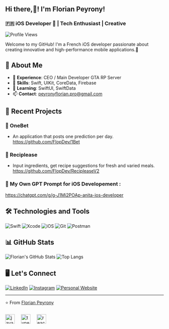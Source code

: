 <h2 align="left">Hi there,👋! I'm Florian Peyrony!</h2>

### 🇫🇷 iOS Developer  | Tech Enthusiast | Creative

![Profile Views](https://komarev.com/ghpvc/?username=flopdev&style=flat-square&color=blue) 


Welcome to my GitHub! I'm a French iOS developer passionate about creating innovative and high-performance mobile applications.📱

## 🌟 About Me

- 💼 **Experience**: CEO / Main Developer GTA RP Server
- 🚀 **Skills**: Swift, UIKit, CoreData, Firebase
- 🌱 **Learning**: SwiftUI, SwiftData
- 📫 **Contact**: peyronyflorian.pro@gmail.com

## 🚀 Recent Projects

### 📱 OneBet
- An application that posts one prediction per day.
  https://github.com/FlopDev/1Bet

### 📱 Reciplease
- Input ingredients, get recipe suggestions for fresh and varied meals.
  https://github.com/FlopDev/RecipleaseV2
  
### 🤖 My Own GPT Prompt for iOS Developement :
  https://chatgpt.com/g/g-J1Mi2POAp-anita-ios-developer

## 🛠️ Technologies and Tools

![Swift](https://img.shields.io/badge/Swift-FA7343?style=for-the-badge&logo=swift&logoColor=white)
![Xcode](https://img.shields.io/badge/Xcode-1575F9?style=for-the-badge&logo=xcode&logoColor=white)
![iOS](https://img.shields.io/badge/iOS-000000?style=for-the-badge&logo=ios&logoColor=white)
![Git](https://img.shields.io/badge/Git-F05032?style=for-the-badge&logo=git&logoColor=white)
![Postman](https://img.shields.io/badge/Postman-FF6C37?style=for-the-badge&logo=postman&logoColor=white)

## 📊 GitHub Stats

![Florian's GitHub Stats](https://github-readme-stats.vercel.app/api?username=flopdev&show_icons=true&theme=dark)
![Top Langs](https://github-readme-stats.vercel.app/api/top-langs/?username=flopdev&layout=compact&theme=dark)


## 🖥️ Let's Connect

[![LinkedIn](https://img.shields.io/badge/LinkedIn-0077B5?style=for-the-badge&logo=linkedin&logoColor=white)](https://www.linkedin.com/in/florian-peyrony-0ba181147/)
[![Instagram](https://img.shields.io/badge/Instagram-E4405F?style=for-the-badge&logo=instagram&logoColor=white)](https://www.instagram.com/flopdevios/)
[![Personal Website](https://img.shields.io/badge/Website-000000?style=for-the-badge&logo=About.me&logoColor=white)](https://flopdev.wordpress.com)

---

⭐️ From [Florian Peyrony](https://github.com/flopdev)


###

<div align="left">
  <img src="https://cdn.jsdelivr.net/gh/devicons/devicon/icons/swift/swift-original.svg" height="30" alt="javascript logo"  />
  <img width="12" />
  <img src="https://cdn.jsdelivr.net/gh/devicons/devicon/icons/apple/apple-original.svg" height="30" alt="typescript logo"  />
  <img width="12" />
  <img src="https://cdn.jsdelivr.net/gh/devicons/devicon/icons/postman/postman-original.svg" height="30" alt="react logo"  />
  <img width="12" />
</div>

